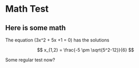 # Math Test

## Here is some math
The equation \(3x^2 + 5x +1 = 0\) has the solutions

$$
x_{1,2} = \frac{-5 \pm \sqrt{5^2-12}}{6}
$$

Some regular test now?
